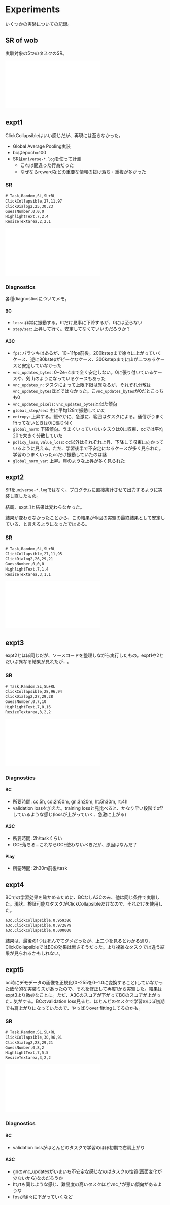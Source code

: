 # Experiments
いくつかの実験についての記録。


## SR of wob
実験対象の5つのタスクのSR。

![./figs/wob_sr.pdf](./figs/wob_sr.pdf)


## expt1
ClickCollapsibleはいい感じだが、再現には至らなかった。

- Global Average Pooling実装
- bcはepoch=100
- SRは`universe-*.log`を使って計測
    - これは間違った行為だった
    - なぜならrewardなどの重要な情報の抜け落ち・重複が多かった

### SR
```
# Task,Random,SL,SL+RL
ClickCollapsible,27,11,97
ClickDialog2,25,30,23
GuessNumber,0,0,0
HighlightText,7,2,4
ResizeTextarea,2,2,1
```

![./figs/expt1.pdf](./figs/expt1.pdf)


### Diagnostics
各種diagnosticsについてメモ。

#### BC
- `loss`: 非常に振動する。htだけ見事に下降するが、0には至らない
- `step/sec`: 上昇して行く。安定してなくていいのだろうか？

#### A3C
- `fps`: バラツキはあるが、10~11fps前後。200kstepまで徐々に上がっていくケース、逆に80kstepがピークなケース、300kstepまでに山が二つあるケースと安定していなかった
- `vnc_updates_bytes`: 0~2e+4まで全く安定しない。0に張り付いているケースや、剣山のようになっているケースもあった
- `vnc_updates_n`: タスクによって上限下限は異なるが、それぞれ分散は`vnc_updates_bytes`ほどではなかった。こ`vnc_updates_bytes`が0だとこっちも0
- `vnc_updates_pixels`: `vnc_updates_bytes`と似た傾向
- `global_step/sec`: 主に平均128で振動していた
- `entropy`: 上昇する。緩やかに、急激に、範囲はタスクによる。通信がうまく行ってないときは0に張り付く
- `global_norm`: 下降傾向。うまくいっていないタスクは0に収束、ccでは平均20で大きく分散していた
- `policy_loss`, `value_loss`: cc以外はそれぞれ上昇、下降して収束に向かっているように見える。ただ、学習後半で不安定になるケースが多く見られた。学習のうまくいったccだけ振動していたのは謎
- `global_norm_var`: 上昇。崖のような上昇が多く見られた


## expt2
SRを`universe-*.log`ではなく、プログラムに直接集計させて出力するように実装し直したもの。

結局、expt_1と結果は変わらなかった。

結果が変わらなかったことから、この結果が今回の実験の最終結果として安定している、と言えるようになったではある。

### SR
```
# Task,Random,SL,SL+RL
ClickCollapsible,27,11,95
ClickDialog2,26,29,21
GuessNumber,0,0,0
HighlightText,7,1,4
ResizeTextarea,3,1,1
```

![./figs/expt2.pdf](./figs/expt2.pdf)


## expt3
expt2とほぼ同じだが、ソースコードを整理しながら実行したもの。expt1や2とだいぶ異なる結果が見れたが...。

### SR
```
# Task,Random,SL,SL+RL
ClickCollapsible,28,96,94
ClickDialog2,27,29,28
GuessNumber,0,7,10
HighlightText,7,0,16
ResizeTextarea,3,2,2
```

![./figs/expt3.pdf](./figs/expt3.pdf)


### Diagnostics
#### BC
- 所要時間: cc:5h, cd:2h50m, gn:3h20m, ht:5h30m, rt:4h
- validation lossを加えた。training lossと見比べると、かなり早い段階でof?しているような感じ(lossが上がっていく、急激に上がる)

#### A3C
- 所要時間: 2h/taskくらい
- GCE落ちる...これならGCE使わないべきだが、原因はなんだ？

#### Play
- 所要時間: 2h30m前後/task


## expt4
BCでの学習効果を確かめるために、BCなしA3Cのみ、他は同じ条件で実験した。現状、検証可能なタスクがClickCollapsibleだけなので、それだけを使用した。

```
a3c,ClickCollapsible,0.959386
a3c,ClickCollapsible,0.972879
a3c,ClickCollapsible,0.000000
```

結果は、最後の1つは死んでてダメだったが、上二つを見るとわかる通り、ClickCollapsibleではBCの効果は無さそうだった。より複雑なタスクでは違う結果が見られるかもしれない。


## expt5
bc時にデモデータの画像を正規化(0~255を0~1.0に変換すること)していなかった致命的な実装ミスがあったので、それを修正して再度1から実験した。結果はexpt3より微妙なことに。ただ、A3Cのスコアが下がってBCのスコアが上がった...気がする。BCのvalidation loss見ると、ほとんどのタスクで学習のほぼ初期で右肩上がりになっていたので、やっぱりover fittingしてるのかも。

### SR
```
# Task,Random,SL,SL+RL
ClickCollapsible,30,96,91
ClickDialog2,28,29,21
GuessNumber,0,8,2
HighlightText,7,5,5
ResizeTextarea,3,2,2
```

![./figs/expt5.pdf](./figs/expt5.pdf)

### Diagnostics
#### BC
- validation lossがほとんどのタスクで学習のほぼ初期で右肩上がり

#### A3C
- gnのvnc_updatesがいまいち不安定な感じなのはタスクの性質(画面変化が少ないから)なのだろうか
- ht,rtも同じような感じ、難易度の高いタスクほどvnc_*が悪い傾向があるような
- fpsが徐々に下がっていくなど

